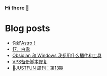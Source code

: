 ### Hi there 👋

<!--
**rebron1900/rebron1900** is a ✨ _special_ ✨ repository because its `README.md` (this file) appears on your GitHub profile.

Here are some ideas to get you started:

- 🔭 I’m currently working on ...
- 🌱 I’m currently learning ...
- 👯 I’m looking to collaborate on ...
- 🤔 I’m looking for help with ...
- 💬 Ask me about ...
- 📫 How to reach me: ...
- 😄 Pronouns: ...
- ⚡ Fun fact: ...
-->



# Blog posts
<!-- BLOG-POST-LIST:START -->
- [你好Astro！](https://1900.live/ni-hao-astro/)
- [17，白露](https://1900.live/17-bai-lu/)
- [Obsidian 和 Windows 我都用什么插件和工具](https://1900.live/obsidian-wo-du-yong-shi-yao-cha-jian/)
- [VPS备份脚本修复](https://1900.live/vpsbei-fen-jiao-ben-xiu-fu/)
- [🤣JUSTFUN 周刊：第13期](https://1900.live/justfun-zhou-kan-di-13qi/)
<!-- BLOG-POST-LIST:END -->

